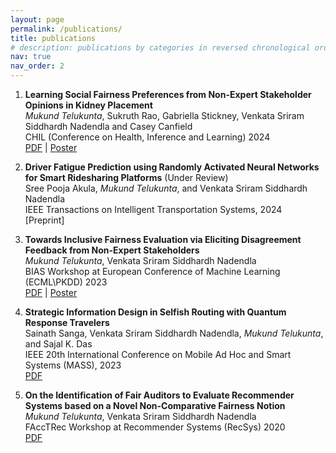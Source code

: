 ```yaml
---
layout: page
permalink: /publications/
title: publications
# description: publications by categories in reversed chronological order. generated by jekyll-scholar.
nav: true
nav_order: 2
---
```


1. **Learning Social Fairness Preferences from Non-Expert Stakeholder Opinions in Kidney Placement**\
   *Mukund Telukunta*, Sukruth Rao, Gabriella Stickney, Venkata Sriram Siddhardh Nadendla and Casey Canfield\
   CHIL (Conference on Health, Inference and Learning) 2024\
   [PDF](https://proceedings.mlr.press/v248/telukunta24a.html) | [Poster](/mukund0911.github.io/assets/pdf/CHIL_Poster_Final.pdf) 

2. **Driver Fatigue Prediction using Randomly Activated Neural Networks for Smart Ridesharing Platforms** (Under Review)\
   Sree Pooja Akula, *Mukund Telukunta*, and Venkata Sriram Siddhardh Nadendla\
   IEEE Transactions on Intelligent Transportation Systems, 2024 \
   [Preprint]

3. **Towards Inclusive Fairness Evaluation via Eliciting Disagreement Feedback from Non-Expert Stakeholders**\
   *Mukund Telukunta*, Venkata Sriram Siddhardh Nadendla\
   BIAS Workshop at European Conference of Machine Learning (ECML\PKDD) 2023\
   [PDF](https://arxiv.org/pdf/2304.03801) | [Poster](/mukund0911.github.io/assets/pdf/ECML_PKDD_Poster_Final.pdf)

4. **Strategic Information Design in Selfish Routing with Quantum Response Travelers**\
   Sainath Sanga, Venkata Sriram Siddhardh Nadendla, *Mukund Telukunta*, and Sajal K. Das\
   IEEE 20th International Conference on Mobile Ad Hoc and Smart Systems (MASS), 2023\
   [PDF](https://scholarsmine.mst.edu/cgi/viewcontent.cgi?article=2390&context=comsci_facwork)

5. **On the Identification of Fair Auditors to Evaluate Recommender Systems based on a Novel Non-Comparative Fairness Notion**\
   *Mukund Telukunta*, Venkata Sriram Siddhardh Nadendla\
   FAccTRec Workshop at Recommender Systems (RecSys) 2020\
   [PDF](https://arxiv.org/pdf/2009.04383)

